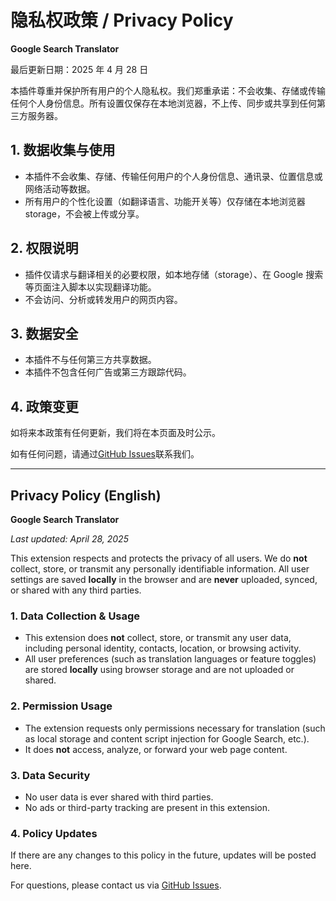 # 隐私权政策 / Privacy Policy

**Google Search Translator**

最后更新日期：2025 年 4 月 28 日

本插件尊重并保护所有用户的个人隐私权。我们郑重承诺：不会收集、存储或传输任何个人身份信息。所有设置仅保存在本地浏览器，不上传、同步或共享到任何第三方服务器。

## 1. 数据收集与使用

- 本插件不会收集、存储、传输任何用户的个人身份信息、通讯录、位置信息或网络活动等数据。
- 所有用户的个性化设置（如翻译语言、功能开关等）仅存储在本地浏览器 storage，不会被上传或分享。

## 2. 权限说明

- 插件仅请求与翻译相关的必要权限，如本地存储（storage）、在 Google 搜索等页面注入脚本以实现翻译功能。
- 不会访问、分析或转发用户的网页内容。

## 3. 数据安全

- 本插件不与任何第三方共享数据。
- 本插件不包含任何广告或第三方跟踪代码。

## 4. 政策变更

如将来本政策有任何更新，我们将在本页面及时公示。

如有任何问题，请通过[GitHub Issues](https://github.com/<你的用户名>/<你的仓库>/issues)联系我们。

---

## Privacy Policy (English)

**Google Search Translator**

_Last updated: April 28, 2025_

This extension respects and protects the privacy of all users. We do **not** collect, store, or transmit any personally identifiable information. All user settings are saved **locally** in the browser and are **never** uploaded, synced, or shared with any third parties.

### 1. Data Collection & Usage

- This extension does **not** collect, store, or transmit any user data, including personal identity, contacts, location, or browsing activity.
- All user preferences (such as translation languages or feature toggles) are stored **locally** using browser storage and are not uploaded or shared.

### 2. Permission Usage

- The extension requests only permissions necessary for translation (such as local storage and content script injection for Google Search, etc.).
- It does **not** access, analyze, or forward your web page content.

### 3. Data Security

- No user data is ever shared with third parties.
- No ads or third-party tracking are present in this extension.

### 4. Policy Updates

If there are any changes to this policy in the future, updates will be posted here.

For questions, please contact us via [GitHub Issues](https://github.com/<your-username>/<your-repo>/issues).
